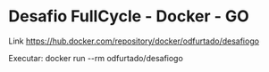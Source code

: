 # Desafio FullCycle - Docker - GO

Link https://hub.docker.com/repository/docker/odfurtado/desafiogo

Executar:
docker run --rm odfurtado/desafiogo

